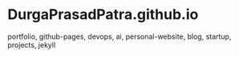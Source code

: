 # DurgaPrasadPatra.github.io
portfolio, github-pages, devops, ai, personal-website, blog, startup, projects, jekyll
